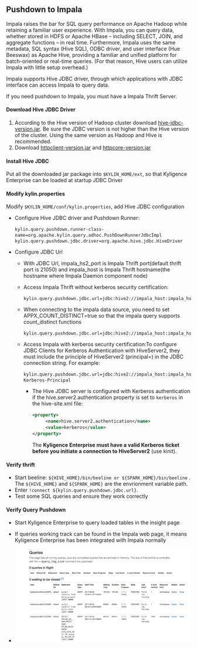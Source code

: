 ## Pushdown to Impala

Impala raises the bar for SQL query performance on Apache Hadoop while retaining a familiar user experience. With Impala, you can query data, whether stored in HDFS or Apache HBase – including SELECT, JOIN, and aggregate functions – in real time. Furthermore, Impala uses the same metadata, SQL syntax (Hive SQL), ODBC driver, and user interface (Hue Beeswax) as Apache Hive, providing a familiar and unified platform for batch-oriented or real-time queries. (For that reason, Hive users can utilize Impala with little setup overhead.)

Impala supports Hive JDBC driver, through which applications with JDBC interface can access Impala to query data.

If you need pushdown to Impala, you must have a Impala Thrift Server.

#### Download Hive JDBC Driver

1. According to the Hive version of Hadoop cluster download [hive-jdbc-version.jar](hive-jdbc.jarhttps://mvnrepository.com/artifact/org.apache.hive/hive-jdbc). Be sure the JDBC version is not higher than the Hive version of the cluster. Using the same version as Hadoop and Hive is recommended.
2. Download [httpclient-version.jar](https://mvnrepository.com/artifact/org.apache.httpcomponents/httpclient) and [httpcore-version.jar](https://mvnrepository.com/artifact/org.apache.httpcomponents/httpcore)

#### Install Hive JDBC

Put all the downloaded jar package into `$KYLIN_HOME/ext`, so that Kyligence Enterprise can be loaded at startup JDBC Driver

#### Modify kylin.properties

Modify `$KYLIN_HOME/conf/kylin.properties`, add Hive JDBC configuration

- Configure Hive JDBC driver and Pushdown Runner:

  ```properties
  kylin.query.pushdown.runner-class-name=org.apache.kylin.query.adhoc.PushDownRunnerJdbcImpl
  kylin.query.pushdown.jdbc.driver=org.apache.hive.jdbc.HiveDriver
  ```


- Configure JDBC Url
  - With JDBC Url, impala_hs2_port is Impala Thrift port(default thrift port is 21050) and impala_host is Impala Thrift hostname(the hostname where Impala Daemon component node)

  - Access Impala Thrift without kerberos security certification:

    ```properties
    kylin.query.pushdown.jdbc.url=jdbc:hive2://impala_host:impala_hs2_port/default;auth=noSasl
    ```

  - When connecting to the impala data source, you need to set APPX_COUNT_DISTINCT=true so that the impala query supports count_distinct functions

    ```properties
    kylin.query.pushdown.jdbc.url=jdbc:hive2://impala_host:impala_hs2_port/default;APPX_COUNT_DISTINCT=true
    ```

  - Access Impala with kerberos security certification:To configure JDBC Clients for Kerberos Authentication with HiveServer2, they must include the principle of HiveServer2 (principal=<HiveServer2-Kerberos-Principal>) in the JDBC connection string. For example:

    ```properties
    kylin.query.pushdown.jdbc.url=jdbc:hive2://impala_host:impala_hs2_port/default;principal=Impala-Kerberos-Principal
    ```

    - The Hive JDBC server is configured with Kerberos authentication if the hive.server2.authentication property is set to `kerberos` in the hive-site.xml file:

      ```xml
      <property>
           <name>hive.server2.authentication</name>
           <value>kerberos</value>
      </property>
      ```

      The **Kyligence Enterprise must have a valid Kerberos ticket before you initiate a connection to HiveServer2** (use kinit).

#### Verify thrift

 - Start beeline:  ``${HIVE_HOME}/bin/beeline or ${SPARK_HOME}/bin/beeline`` . The `${HIVE_HOME}` and `${SPARK_HOME}` are the envrionment variable path.
 - Enter ``!connect ${kylin.query.pushdown.jdbc.url}``. 
- Test some SQL queries and ensure they work correctly

#### Verify Query Pushdown

- Start Kyligence Enterprise to query loaded tables in the insight page


- If queries working track can be found in the Impala web page, it means Kyligence Enterprise has been integrated with Impala normally
- ![](images/query_pushdown_impala.png)